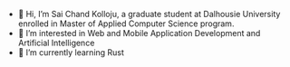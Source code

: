 - 👋 Hi, I’m Sai Chand Kolloju, a graduate student at Dalhousie University enrolled in Master of Applied Computer Science program.
- 👀 I’m interested in Web and Mobile Application Development and Artificial Intelligence
- 🌱 I’m currently learning Rust


<!---
skolj/skolj is a ✨ special ✨ repository because its `README.md` (this file) appears on your GitHub profile.
You can click the Preview link to take a look at your changes.
--->
